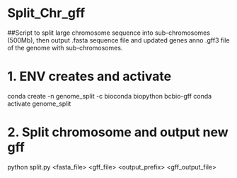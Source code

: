 # Split_Chr_gff
##Script to split large chromosome sequence into sub-chromosomes (500Mb), then output .fasta sequence file and updated genes anno .gff3 file of the genome with sub-chromosomes.

# 1. ENV creates and activate
conda create -n genome_split -c bioconda biopython bcbio-gff
conda activate genome_split

# 2. Split chromosome and output new gff
python split.py <fasta_file> <gff_file> <output_prefix> <gff_output_file>
